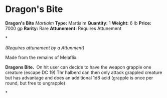 # Dragon's Bite

**Dragon's Bite**
_Martialm_
**Type:** Martialm
**Quantity:** 1
**Weight:** 6 lb
**Price:** 7000 gp
**Rarity:** Rare
**Attunement:** Requires Attunement

*<div class="item-attunement"><i>(Requires attunement by a Attunment)</i><p>Made from the remains of Melaflix.

<b>Dragons Bite. </b> On hit user can decide to have the weapon grapple one creature (escape DC 19) Thr halberd can then only attack grappled creature but has advantage and does an additional 1d8 acid (grapple is once per round, but free to ungrapple)</p>*